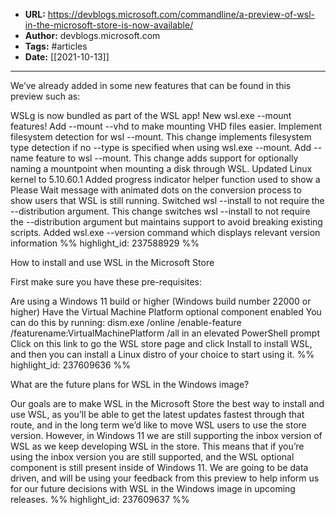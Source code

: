 - **URL:** https://devblogs.microsoft.com/commandline/a-preview-of-wsl-in-the-microsoft-store-is-now-available/
- **Author:** devblogs.microsoft.com
- **Tags:** #articles
- **Date:** [[2021-10-13]]
---

We’ve already added in some new features that can be found in this preview such as:

WSLg is now bundled as part of the WSL app!
New wsl.exe --mount features!
Add --mount --vhd to make mounting VHD files easier.
Implement filesystem detection for wsl --mount. This change implements filesystem type detection if no --type is specified when using wsl.exe --mount.
Add --name feature to wsl --mount. This change adds support for optionally naming a mountpoint when mounting a disk through WSL.
Updated Linux kernel to 5.10.60.1
Added progress indicator helper function used to show a Please Wait message with animated dots on the conversion process to show users that WSL is still running.
Switched wsl --install to not require the --distribution argument. This change switches wsl --install to not require the --distribution argument but maintains support to avoid breaking existing scripts.
Added wsl.exe --version command which displays relevant version information %% highlight_id: 237588929 %%


How to install and use WSL in the Microsoft Store

First make sure you have these pre-requisites:

Are using a Windows 11 build or higher (Windows build number 22000 or higher)
Have the Virtual Machine Platform optional component enabled
You can do this by running: dism.exe /online /enable-feature /featurename:VirtualMachinePlatform /all in an elevated PowerShell prompt
Click on this link to go the WSL store page and click Install to install WSL, and then you can install a Linux distro of your choice to start using it. %% highlight_id: 237609636 %%


What are the future plans for WSL in the Windows image?

Our goals are to make WSL in the Microsoft Store the best way to install and use WSL, as you’ll be able to get the latest updates fastest through that route, and in the long term we’d like to move WSL users to use the store version. However, in Windows 11 we are still supporting the inbox version of WSL as we keep developing WSL in the store. This means that if you’re using the inbox version you are still supported, and the WSL optional component is still present inside of Windows 11. We are going to be data driven, and will be using your feedback from this preview to help inform us for our future decisions with WSL in the Windows image in upcoming releases. %% highlight_id: 237609637 %%

